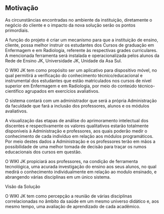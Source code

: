 ## Motivação

As circunstâncias encontradas no ambiente da instituição, diretamente o negócio do cliente e o impacto da nova solução serão os pontos primordiais.

A função do projeto é criar um mecanismo para que a instituição de ensino, cliente, possa melhor instruir os estudantes dos Cursos de graduação em Enfermagem e em Radiologia, referente às respectivas grades curriculares. A mencionada ferramenta será instalada e operacionalizada pelos alunos da Rede de Ensino JK, Universidade JK, Unidade da Asa Sul.

O WIKI JK tem como propósito ser um aplicativo para dispositivo móvel, no qual permitirá a verificação do conhecimento técnico/educacional e instrumental dos estudantes que estão matriculados nos cursos de nível superior em Enfermagem e em Radiologia, por meio do conteúdo técnico-científico agrupados em exercícios avaliativos.

O sistema contará com um administrador que será a própria Administração da faculdade que fará a inclusão dos professores, alunos e os módulos avaliativos.

A visualização das etapas de análise do aprimoramento intelectual dos discentes e respectivamente os valores qualitativos estarão totalmente disponíveis à Administração e professores, aos quais poderão medir o conhecimento de cada indivíduo em relação aos módulos programáticos. Por meio destes dados a Administração e os professores terão em mãos a possibilidade de uma melhor tomada de decisão para traçar os rumos educacionais dos cursos em questão.

O WIKI JK propiciará aos professores, na condição de ferramenta tecnológica, uma acurada investigação do ensino aos seus alunos, no qual medirá o conhecimento individualmente em relação ao modulo ensinado, e abrangendo várias disciplinas em um único sistema.

Visão da Solução

O WIKI JK tem como percepção a reunião de várias disciplinas correlacionadas no âmbito da saúde em um mesmo universo didático e, aos mesmo tempo, uma avaliação de aprendizado de cada acadêmico.

## 




